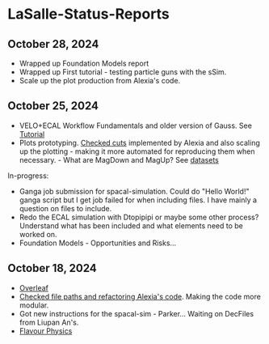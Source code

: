 # LaSalle-Status-Reports

## October 28, 2024
* Wrapped up Foundation Models report
* Wrapped up First tutorial - testing particle guns with the sSim.
* Scale up the plot production from Alexia's code.
## October 25, 2024
* VELO+ECAL Workflow Fundamentals and older version of Gauss. See [Tutorial](https://gitlab.cern.ch/ciperez/spacal-simulation/-/tree/master/documentation/Tutorial_v3.0?ref_type=heads)
* Plots prototyping. [Checked cuts](https://gitlab.cern.ch/lasalle/rad-lb02lbgammabr-obs/lb02lbgammabr) implemented by Alexia and also scaling up the plotting - making it more automated for reproducing them when necessary.
      - What are MagDown and MagUp? See [datasets](https://gitlab.cern.ch/lasalle/rad-lb02lbgammabr-obs/lb02lbgammabr/-/tree/master/data?ref_type=heads)

In-progress:
* Ganga job submission for spacal-simulation. Could do "Hello World!" ganga script but I get job failed for when including files. I have mainly a question on files to include.
* Redo the ECAL simulation with Dtopipipi or maybe some other process? Understand what has been included and what elements need to be worked on.
* Foundation Models - Opportunities and Risks... 

## October 18, 2024
* [Overleaf](https://www.overleaf.com/project/670fc88389caa7db2f24b)
* [Checked file paths and refactoring Alexia's code](https://gitlab.cern.ch/lasalle/rad-lb02lbgammabr-obs/lb02lbgammabr). Making the code more modular. 
* Got new instructions for the spacal-sim - Parker... Waiting on DecFiles from Liupan An's. 
* [Flavour Physics](https://github.com/uzzielperez/Flavour-Physics)
